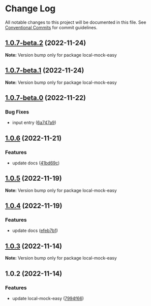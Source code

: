 # Change Log

All notable changes to this project will be documented in this file. See [Conventional Commits](https://conventionalcommits.org) for commit guidelines.

## [1.0.7-beta.2](https://github.com/vigory/local-mock-core/compare/local-mock-easy@1.0.7-beta.0...local-mock-easy@1.0.7-beta.2) (2022-11-24)

**Note:** Version bump only for package local-mock-easy

## [1.0.7-beta.1](https://github.com/vigory/local-mock-core/compare/local-mock-easy@1.0.7-beta.0...local-mock-easy@1.0.7-beta.1) (2022-11-24)

**Note:** Version bump only for package local-mock-easy

## [1.0.7-beta.0](https://github.com/vigory/local-mock-core/compare/local-mock-easy@1.0.6...local-mock-easy@1.0.7-beta.0) (2022-11-22)

### Bug Fixes

- input entry ([6a747a9](https://github.com/vigory/local-mock-core/commit/6a747a9cf653fb3aab5f5abc4df62e5a683f3c1f))

## [1.0.6](https://github.com/vigory/local-mock-core/compare/local-mock-easy@1.0.5...local-mock-easy@1.0.6) (2022-11-21)

### Features

- update docs ([41bd69c](https://github.com/vigory/local-mock-core/commit/41bd69c2237dc82c2d28f8dd11d7a47efe4a081d))

## [1.0.5](https://github.com/vigory/local-mock-core/compare/local-mock-easy@1.0.4...local-mock-easy@1.0.5) (2022-11-19)

**Note:** Version bump only for package local-mock-easy

## [1.0.4](https://github.com/redstar08/local-mock-core/compare/local-mock-easy@1.0.3...local-mock-easy@1.0.4) (2022-11-19)

### Features

- update docs ([efeb7b1](https://github.com/redstar08/local-mock-core/commit/efeb7b1d0a7fae9bf7d6aed545dec825728291a0))

## [1.0.3](https://github.com/redstar08/local-mock-core/compare/local-mock-easy@1.0.2...local-mock-easy@1.0.3) (2022-11-14)

**Note:** Version bump only for package local-mock-easy

## 1.0.2 (2022-11-14)

### Features

- update local-mock-easy ([7994f66](https://github.com/redstar08/local-mock-core/commit/7994f663e425a0608a502f676e2c3f111186df35))
